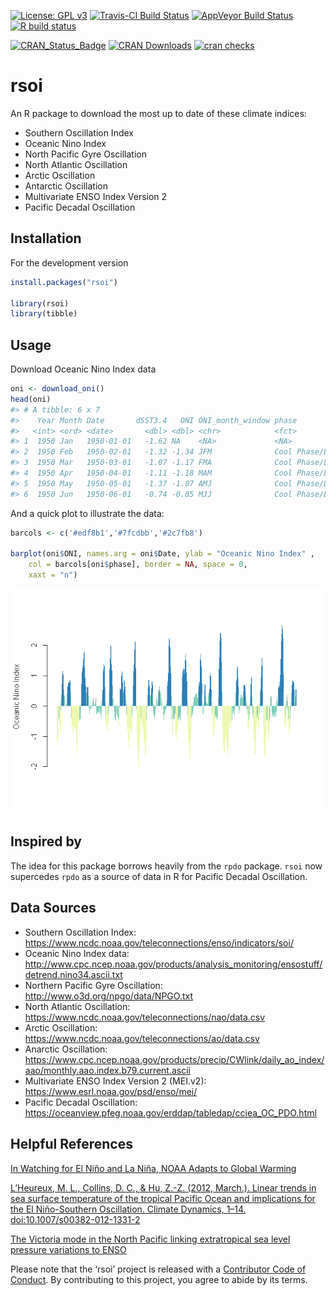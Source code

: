 
<!-- README.md is generated from README.Rmd. Please edit that file -->

[![License: GPL
v3](https://img.shields.io/badge/License-GPL%20v3-blue.svg)](https://www.gnu.org/licenses/gpl-3.0)
[![Travis-CI Build
Status](http://travis-ci.org/boshek/rsoi.svg?branch=master)](https://travis-ci.org/boshek/rsoi)
[![AppVeyor Build
Status](https://ci.appveyor.com/api/projects/status/github/boshek/rsoi?branch=master&svg=true)](https://ci.appveyor.com/project/boshek/rsoi)
[![R build
status](https://github.com/boshek/rsoi/workflows/R-CMD-check/badge.svg)](https://github.com/boshek/rsoi)

[![CRAN\_Status\_Badge](https://www.r-pkg.org/badges/version/rsoi)](https://cran.r-project.org/package=rsoi)
[![CRAN
Downloads](https://cranlogs.r-pkg.org/badges/rsoi?color=brightgreen)](https://CRAN.R-project.org/package=rsoi)
[![cran
checks](https://cranchecks.info/badges/worst/rsoi)](https://cran.r-project.org/web/checks/check_results_rsoi.html)

# rsoi

An R package to download the most up to date of these climate indices:

  - Southern Oscillation Index
  - Oceanic Nino Index
  - North Pacific Gyre Oscillation
  - North Atlantic Oscillation
  - Arctic Oscillation
  - Antarctic Oscillation
  - Multivariate ENSO Index Version 2
  - Pacific Decadal Oscillation

## Installation

For the development version

``` r
install.packages("rsoi")

library(rsoi)
library(tibble)
```

## Usage

Download Oceanic Nino Index data

``` r
oni <- download_oni()
head(oni)
#> # A tibble: 6 x 7
#>    Year Month Date       dSST3.4   ONI ONI_month_window phase             
#>   <int> <ord> <date>       <dbl> <dbl> <chr>            <fct>             
#> 1  1950 Jan   1950-01-01   -1.62 NA    <NA>             <NA>              
#> 2  1950 Feb   1950-02-01   -1.32 -1.34 JFM              Cool Phase/La Nina
#> 3  1950 Mar   1950-03-01   -1.07 -1.17 FMA              Cool Phase/La Nina
#> 4  1950 Apr   1950-04-01   -1.11 -1.18 MAM              Cool Phase/La Nina
#> 5  1950 May   1950-05-01   -1.37 -1.07 AMJ              Cool Phase/La Nina
#> 6  1950 Jun   1950-06-01   -0.74 -0.85 MJJ              Cool Phase/La Nina
```

And a quick plot to illustrate the data:

``` r
barcols <- c('#edf8b1','#7fcdbb','#2c7fb8')

barplot(oni$ONI, names.arg = oni$Date, ylab = "Oceanic Nino Index" , 
    col = barcols[oni$phase], border = NA, space = 0,
    xaxt = "n")
```

![](man/figures/plot-1.png)<!-- -->

## Inspired by

The idea for this package borrows heavily from the `rpdo` package.
`rsoi` now supercedes `rpdo` as a source of data in R for Pacific
Decadal Oscillation.

## Data Sources

  - Southern Oscillation Index:
    <https://www.ncdc.noaa.gov/teleconnections/enso/indicators/soi/>
  - Oceanic Nino Index data:
    <http://www.cpc.ncep.noaa.gov/products/analysis_monitoring/ensostuff/detrend.nino34.ascii.txt>
  - Northern Pacific Gyre Oscillation:
    <http://www.o3d.org/npgo/data/NPGO.txt>
  - North Atlantic Oscillation:
    <https://www.ncdc.noaa.gov/teleconnections/nao/data.csv>
  - Arctic Oscillation:
    <https://www.ncdc.noaa.gov/teleconnections/ao/data.csv>
  - Anarctic Oscillation:
    <https://www.cpc.ncep.noaa.gov/products/precip/CWlink/daily_ao_index/aao/monthly.aao.index.b79.current.ascii>
  - Multivariate ENSO Index Version 2 (MEI.v2):
    <https://www.esrl.noaa.gov/psd/enso/mei/>
  - Pacific Decadal Oscillation:
    <https://oceanview.pfeg.noaa.gov/erddap/tabledap/cciea_OC_PDO.html>

## Helpful References

[In Watching for El Niño and La Niña, NOAA Adapts to Global
Warming](https://www.climate.gov/news-features/understanding-climate/watching-el-ni%C3%B1o-and-la-ni%C3%B1a-noaa-adapts-global-warming)

[L’Heureux, M. L., Collins, D. C., & Hu, Z.-Z. (2012, March.). Linear
trends in sea surface temperature of the tropical Pacific Ocean and
implications for the El Niño-Southern Oscillation. Climate
Dynamics, 1–14.
doi:10.1007/s00382-012-1331-2](https://link.springer.com/article/10.1007%2Fs00382-012-1331-2)

[The Victoria mode in the North Pacific linking extratropical sea level
pressure variations to
ENSO](http://onlinelibrary.wiley.com/doi/10.1002/2014JD022221/pdf)

Please note that the ‘rsoi’ project is released with a [Contributor Code
of
Conduct](https://github.com/boshek/rsoi/blob/master/CODE_OF_CONDUCT.md).
By contributing to this project, you agree to abide by its terms.
